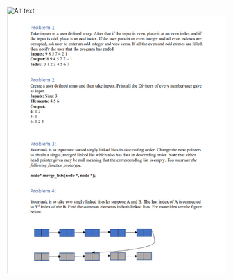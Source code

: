 ![Alt text](/images/assigmnet_1_pic_2.png "Optional title")
<img src="./images/assigmnet_1_pic_2.png" alt="Alt text" title="Optional title">